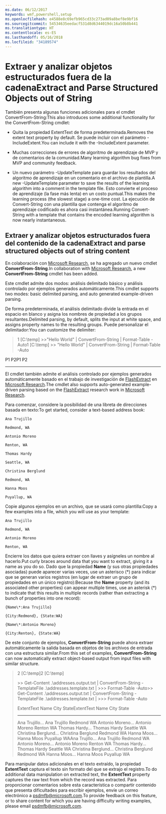 ```yaml
---
ms.date: 06/12/2017
keywords: wmf,powershell,setup
ms.openlocfilehash: e4588e8c69efb965cd33c273ad09a8bef8e9bf16
ms.sourcegitcommit: 54534635eedacf531d8d6344019dc16a50b8b441
ms.translationtype: HT
ms.contentlocale: es-ES
ms.lasthandoff: 05/16/2018
ms.locfileid: "34189574"
---
```

# <a name="extract-and-parse-structured-objects-out-of-string"></a><span data-ttu-id="93d89-102">Extraer y analizar objetos estructurados fuera de la cadena</span><span class="sxs-lookup"><span data-stu-id="93d89-102">Extract and Parse Structured Objects out of String</span></span>
<span data-ttu-id="93d89-103">También presenta algunas funciones adicionales para el cmdlet ConvertFrom-String:</span><span class="sxs-lookup"><span data-stu-id="93d89-103">This also introduces some additional functionality for the ConvertFrom-String cmdlet:</span></span>

-   <span data-ttu-id="93d89-104">Quita la propiedad ExtentText de forma predeterminada.</span><span class="sxs-lookup"><span data-stu-id="93d89-104">Removes the extent text property by default.</span></span> <span data-ttu-id="93d89-105">Se puede incluir con el parámetro -IncludeExtent.</span><span class="sxs-lookup"><span data-stu-id="93d89-105">You can include it with the -IncludeExtent parameter.</span></span>

-   <span data-ttu-id="93d89-106">Muchas correcciones de errores de algoritmo de aprendizaje de MVP y de comentarios de la comunidad.</span><span class="sxs-lookup"><span data-stu-id="93d89-106">Many learning algorithm bug fixes from MVP and community feedback.</span></span>

-   <span data-ttu-id="93d89-107">Un nuevo parámetro -UpdateTemplate para guardar los resultados del algoritmo de aprendizaje en un comentario en el archivo de plantilla.</span><span class="sxs-lookup"><span data-stu-id="93d89-107">A new -UpdateTemplate parameter to save the results of the learning algorithm into a comment in the template file.</span></span> <span data-ttu-id="93d89-108">Esto convierte el proceso de aprendizaje (la fase más lenta) en un costo puntual.</span><span class="sxs-lookup"><span data-stu-id="93d89-108">This makes the learning process (the slowest stage) a one-time cost.</span></span> <span data-ttu-id="93d89-109">La ejecución de Convert-String con una plantilla que contenga el algoritmo de aprendizaje codificado es ahora casi instantánea.</span><span class="sxs-lookup"><span data-stu-id="93d89-109">Running Convert-String with a template that contains the encoded learning algorithm is now nearly instantaneous.</span></span>


<a name="extract-and-parse-structured-objects-out-of-string-content"></a><span data-ttu-id="93d89-110">Extraer y analizar objetos estructurados fuera del contenido de la cadena</span><span class="sxs-lookup"><span data-stu-id="93d89-110">Extract and parse structured objects out of string content</span></span>
----------------------------------------------------------

<span data-ttu-id="93d89-111">En colaboración con [Microsoft Research](http://research.microsoft.com/), se ha agregado un nuevo cmdlet **ConvertFrom-String**.</span><span class="sxs-lookup"><span data-stu-id="93d89-111">In collaboration with [Microsoft Research](http://research.microsoft.com/), a new **ConvertFrom-String** cmdlet has been added.</span></span>

<span data-ttu-id="93d89-112">Este cmdlet admite dos modos: análisis delimitado básico y análisis controlado por ejemplos generados automáticamente.</span><span class="sxs-lookup"><span data-stu-id="93d89-112">This cmdlet supports two modes: basic delimited parsing, and auto generated example-driven parsing.</span></span>

<span data-ttu-id="93d89-113">De forma predeterminada, el análisis delimitado divide la entrada en el espacio en blanco y asigna los nombres de propiedad a los grupos resultantes.</span><span class="sxs-lookup"><span data-stu-id="93d89-113">Delimited parsing, by default, splits the input at white space, and assigns property names to the resulting groups.</span></span> <span data-ttu-id="93d89-114">Puede personalizar el delimitador:</span><span class="sxs-lookup"><span data-stu-id="93d89-114">You can customize the delimiter:</span></span>

> <span data-ttu-id="93d89-115">1 \[C:\\temp\] &gt;&gt;"Hello World" | ConvertFrom-String | Format-Table -Auto</span><span class="sxs-lookup"><span data-stu-id="93d89-115">1 \[C:\\temp\] &gt;&gt; "Hello World" | ConvertFrom-String | Format-Table -Auto</span></span>

<span data-ttu-id="93d89-116">P1    P2</span><span class="sxs-lookup"><span data-stu-id="93d89-116">P1    P2</span></span>
--    --

<span data-ttu-id="93d89-117">El cmdlet también admite el análisis controlado por ejemplos generados automáticamente basado en el trabajo de investigación de [FlashExtract](http://research.microsoft.com/en-us/um/people/sumitg/flashextract.html) en [Microsoft Research](http://research.microsoft.com).</span><span class="sxs-lookup"><span data-stu-id="93d89-117">The cmdlet also supports auto-generated example-driven parsing based on the [FlashExtract](http://research.microsoft.com/en-us/um/people/sumitg/flashextract.html) research work in [Microsoft Research](http://research.microsoft.com).</span></span>

<span data-ttu-id="93d89-118">Para comenzar, considere la posibilidad de una libreta de direcciones basada en texto:</span><span class="sxs-lookup"><span data-stu-id="93d89-118">To get started, consider a text-based address book:</span></span>

    Ana Trujillo

    Redmond, WA

    Antonio Moreno

    Renton, WA

    Thomas Hardy

    Seattle, WA

    Christina Berglund

    Redmond, WA

    Hanna Moos

    Puyallup, WA

<span data-ttu-id="93d89-119">Copie algunos ejemplos en un archivo, que se usará como plantilla:</span><span class="sxs-lookup"><span data-stu-id="93d89-119">Copy a few examples into a file, which you will use as your template:</span></span>

    Ana Trujillo

    Redmond, WA

    Antonio Moreno

    Renton, WA



<span data-ttu-id="93d89-120">Encierre los datos que quiera extraer con llaves y asígneles un nombre al hacerlo.</span><span class="sxs-lookup"><span data-stu-id="93d89-120">Put curly braces around data that you want to extract, giving it a name as you do so.</span></span> <span data-ttu-id="93d89-121">Dado que la propiedad **Name** (y sus otras propiedades asociadas) puede aparecer varias veces, use un asterisco (\*) para indicar que se generan varios registros (en lugar de extraer un grupo de propiedades en un único registro):</span><span class="sxs-lookup"><span data-stu-id="93d89-121">Because the **Name** property (and its associated other properties) can appear multiple times, use an asterisk (\*) to indicate that this results in multiple records (rather than extracting a bunch of properties into one record):</span></span>

    {Name\*:Ana Trujillo}

    {City:Redmond}, {State:WA}

    {Name\*:Antonio Moreno}

    {City:Renton}, {State:WA}

<span data-ttu-id="93d89-122">De este conjunto de ejemplos, **ConvertFrom-String** puede ahora extraer automáticamente la salida basada en objetos de los archivos de entrada con una estructura similar.</span><span class="sxs-lookup"><span data-stu-id="93d89-122">From this set of examples, **ConvertFrom-String** can now automatically extract object-based output from input files with similar structure.</span></span>

> <span data-ttu-id="93d89-123">2 \[C:\\temp\]</span><span class="sxs-lookup"><span data-stu-id="93d89-123">2 \[C:\\temp\]</span></span>
>
> <span data-ttu-id="93d89-124">&gt;&gt; Get-Content .\\addresses.output.txt | ConvertFrom-String -TemplateFile .\\addresses.template.txt | &gt;&gt;&gt; Format-Table -Auto</span><span class="sxs-lookup"><span data-stu-id="93d89-124">&gt;&gt; Get-Content .\\addresses.output.txt | ConvertFrom-String -TemplateFile .\\addresses.template.txt | &gt;&gt;&gt; Format-Table -Auto</span></span>
>
> <span data-ttu-id="93d89-125">ExtentText                     Name               City     State</span><span class="sxs-lookup"><span data-stu-id="93d89-125">ExtentText                     Name               City     State</span></span>
> ----------                     ----               ----     -----
> <span data-ttu-id="93d89-126">Ana Trujillo...                Ana Trujillo       Redmond  WA Antonio Moreno...              Antonio Moreno     Renton   WA Thomas Hardy...                Thomas Hardy       Seattle  WA Christina Berglund...          Christina Berglund Redmond  WA Hanna Moos...                  Hanna Moos         Puyallup WA</span><span class="sxs-lookup"><span data-stu-id="93d89-126">Ana Trujillo...                Ana Trujillo       Redmond  WA Antonio Moreno...              Antonio Moreno     Renton   WA Thomas Hardy...                Thomas Hardy       Seattle  WA Christina Berglund...          Christina Berglund Redmond  WA Hanna Moos...                  Hanna Moos         Puyallup WA</span></span>

<span data-ttu-id="93d89-127">Para manipular datos adicionales en el texto extraído, la propiedad **ExtentText** captura el texto sin formato del que se extrajo el registro.</span><span class="sxs-lookup"><span data-stu-id="93d89-127">To do additional data manipulation on extracted text, the **ExtentText** property captures the raw text from which the record was extracted.</span></span> <span data-ttu-id="93d89-128">Para proporcionar comentarios sobre esta característica o compartir contenido que presenta dificultades para escribir ejemplos, envíe un correo electrónico a <psdmfb@microsoft.com>.</span><span class="sxs-lookup"><span data-stu-id="93d89-128">To provide feedback on this feature, or to share content for which you are having difficulty writing examples, please email <psdmfb@microsoft.com>.</span></span>
